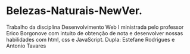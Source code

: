 # Belezas-Naturais-NewVer.
Trabalho da disciplina Desenvolvimento Web I ministrada pelo professor Erico Borgonove com intuito de obtenção de nota e desenvolver nossas habilidades com html, css e JavaScript. Dupla: Estefane Rodrigues e Antonio Tavares
